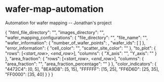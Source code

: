 # wafer-map-automation
Automation for wafer mapping -- Jonathan's project

{
  "html_file_directory": "",
  "images_directory": "",
  "wafer_mapping_configurations": {
    "file_directory": "",
    "file_name": "",
    "wafer_information": {
      "number_of_wafer_points": ,
      "wafer_ids": [ ]
    },
    "error_information": {
      "cell_color": "",
      "scatter_site_color": ""
    },
    "to_plot": {
      "rows": [*<start_row>*, *<end_row>*],
      "columns": {
        "X_axis": "",
        "Y_axis": ""
      }
    },
    "area_fraction": {
      "rows": [*<start_row>*, *<end_row>*],
      "columns": {
        "area_fraction": "",
        "area_fraction_percentage": ""
      }
    },
    "color_indicators": {
      "4472C4": [0, 5],
      "8EA9DB": [5, 15],
      "FFFFFF": [15, 25],
      "FF6D6D": [25, 35],
      "FF0000": [35, 40]
    }
  }
}

